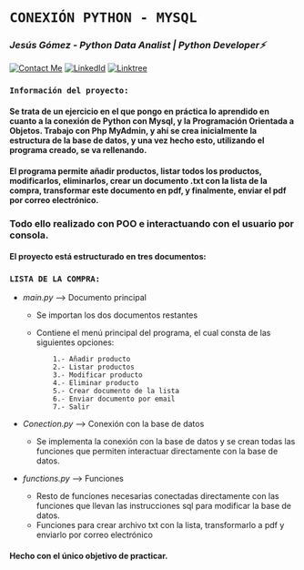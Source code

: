 # **`CONEXIÓN PYTHON - MYSQL`** 

### *Jesús Gómez - Python Data Analist | Python Developer⚡*
[![Contact Me](https://img.shields.io/badge/Email-informational?style=for-the-badge&logo=Mail.Ru&logoColor=fff&color=c6362c)](mailto:jgomezbeltran88@gmail.com)
[![LinkedId](https://img.shields.io/badge/LinkedIn-informational?style=for-the-badge&logo=linkedin&logoColor=fff&color=0274b3)](https://www.linkedin.com/in/jesusgb-dev/)
[![Linktree](https://img.shields.io/badge/-Linktree-323330?style=for-the-badge&logo=linktree&logoColor=1de9b6)](https://linktr.ee/jesusgb?utm_source=linktree_admin_share )

### **`Información del proyecto:`**

#### Se trata de un ejercicio en el que pongo en práctica lo aprendido en cuanto a la conexión de Python con Mysql, y la Programación Orientada a Objetos. Trabajo con Php MyAdmin, y ahí se crea inicialmente la estructura de la base de datos, y una vez hecho esto, utilizando el programa creado, se va rellenando.

#### El programa permite añadir productos, listar todos los productos, modificarlos, eliminarlos, crear un documento .txt  con la lista de la compra, transformar este documento en pdf, y finalmente, enviar el pdf por correo electrónico.
### Todo ello realizado con POO e interactuando con el usuario por consola.

#### El proyecto está estructurado en tres documentos:

### **`LISTA DE LA COMPRA:`**

  - *main.py* --> Documento principal

      - Se importan los dos documentos restantes
      - Contiene el menú principal del programa, el cual consta de las siguientes opciones:

                1.- Añadir producto
                2.- Listar productos
                3.- Modificar producto
                4.- Eliminar producto
                5.- Crear documento de la lista
                6.- Enviar documento por email
                7.- Salir
    
      
  - *Conection.py* --> Conexión con la base de datos

      - Se implementa la conexión con la base de datos y se crean todas las funciones que permiten interactuar directamente con la base de datos.

  - *functions.py* --> Funciones

      - Resto  de funciones necesarias conectadas directamente con las funciones que llevan las instrucciones sql para modificar la base de datos.
      - Funciones para crear archivo txt con la lista, transformarlo a pdf y enviarlo por correo electrónico

#### Hecho con el único objetivo de practicar.